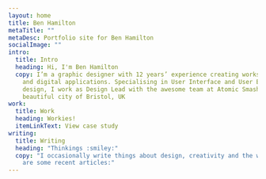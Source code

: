 ```yaml
---
layout: home
title: Ben Hamilton
metaTitle: ""
metaDesc: Portfolio site for Ben Hamilton
socialImage: ""
intro:
  title: Intro
  heading: Hi, I'm Ben Hamilton
  copy: I’m a graphic designer with 12 years’ experience creating works for print
    and digital applications. Specialising in User Interface and User Experience
    design, I work as Design Lead with the awesome team at Atomic Smash in the
    beautiful city of Bristol, UK
work:
  title: Work
  heading: Workies!
  itemLinkText: View case study
writing:
  title: Writing
  heading: "Thinkings :smiley:"
  copy: "I occasionally write things about design, creativity and the web. Here
    are some recent articles:"
---
```

